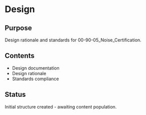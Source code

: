 # Design

## Purpose
Design rationale and standards for 00-90-05_Noise_Certification.

## Contents
- Design documentation
- Design rationale
- Standards compliance

## Status
Initial structure created - awaiting content population.
